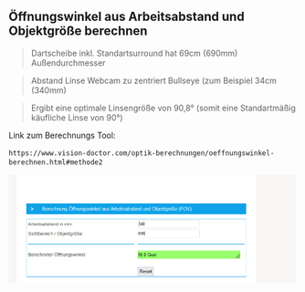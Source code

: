 ## Öffnungswinkel aus Arbeitsabstand und Objektgröße berechnen

> Dartscheibe inkl. Standartsurround hat 69cm (690mm) Außendurchmesser

> Abstand Linse Webcam zu zentriert Bullseye (zum Beispiel 34cm (340mm)

> Ergibt eine optimale Linsengröße von 90,8° (somit eine Standartmäßig käufliche Linse von 90°)

Link zum Berechnungs Tool:
```
https://www.vision-doctor.com/optik-berechnungen/oeffnungswinkel-berechnen.html#methode2
```

![](https://github.com/SteveMutter/autodarts-Community-Docs/blob/main/source/image4.png)
